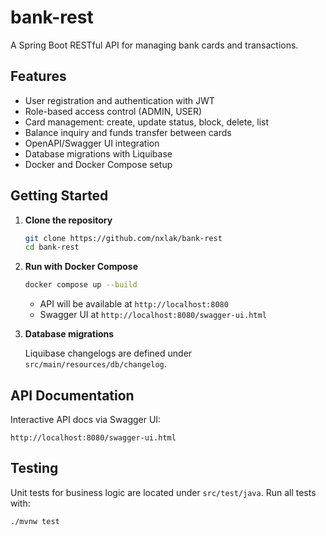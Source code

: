 # bank-rest

A Spring Boot RESTful API for managing bank cards and transactions.

## Features

* User registration and authentication with JWT
* Role-based access control (ADMIN, USER)
* Card management: create, update status, block, delete, list
* Balance inquiry and funds transfer between cards
* OpenAPI/Swagger UI integration
* Database migrations with Liquibase
* Docker and Docker Compose setup

## Getting Started

1. **Clone the repository**

   ```bash
   git clone https://github.com/nxlak/bank-rest
   cd bank-rest
   ```
   
2. **Run with Docker Compose**

   ```bash
   docker compose up --build
   ```

   * API will be available at `http://localhost:8080`
   * Swagger UI at `http://localhost:8080/swagger-ui.html`

3. **Database migrations**

   Liquibase changelogs are defined under `src/main/resources/db/changelog`. 

## API Documentation

Interactive API docs via Swagger UI:

```
http://localhost:8080/swagger-ui.html
```

## Testing

Unit tests for business logic are located under `src/test/java`. Run all tests with:

```bash
./mvnw test
```
